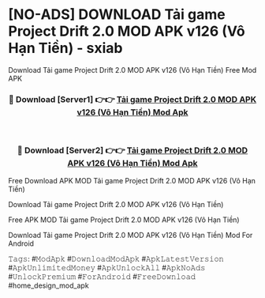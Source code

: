 # [NO-ADS] DOWNLOAD Tải game Project Drift 2.0 MOD APK v126 (Vô Hạn Tiền) - sxiab
Download Tải game Project Drift 2.0 MOD APK v126 (Vô Hạn Tiền) Free Mod APK

<div align="center">
<h3>🔴 Download [Server1] 👉👉 <a href="https://apk-comot.site?title=Tải_game_Project_Drift_2.0_MOD_APK_v126_(Vô_Hạn_Tiền)">Tải game Project Drift 2.0 MOD APK v126 (Vô Hạn Tiền) Mod Apk</a></h3><br>

<h3>🔴 Download [Server2] 👉👉 <a href="https://apk-comot.site?title=Tải_game_Project_Drift_2.0_MOD_APK_v126_(Vô_Hạn_Tiền)">Tải game Project Drift 2.0 MOD APK v126 (Vô Hạn Tiền) Mod Apk</a></h3>
</div>


Free Download APK MOD Tải game Project Drift 2.0 MOD APK v126 (Vô Hạn Tiền)

Download Tải game Project Drift 2.0 MOD APK v126 (Vô Hạn Tiền) 

Free APK MOD Tải game Project Drift 2.0 MOD APK v126 (Vô Hạn Tiền) 

Download Tải game Project Drift 2.0 MOD APK v126 (Vô Hạn Tiền) Mod For Android

𝚃𝚊𝚐𝚜: #𝙼𝚘𝚍𝙰𝚙𝚔 #𝙳𝚘𝚠𝚗𝚕𝚘𝚊𝚍𝙼𝚘𝚍𝙰𝚙𝚔 #𝙰𝚙𝚔𝙻𝚊𝚝𝚎𝚜𝚝𝚅𝚎𝚛𝚜𝚒𝚘𝚗 #𝙰𝚙𝚔𝚄𝚗𝚕𝚒𝚖𝚒𝚝𝚎𝚍𝙼𝚘𝚗𝚎𝚢 #𝙰𝚙𝚔𝚄𝚗𝚕𝚘𝚌𝚔𝙰𝚕𝚕 #𝙰𝚙𝚔𝙽𝚘𝙰𝚍𝚜 #𝚄𝚗𝚕𝚘𝚌𝚔𝙿𝚛𝚎𝚖𝚒𝚞𝚖 #𝙵𝚘𝚛𝙰𝚗𝚍𝚛𝚘𝚒𝚍 #𝙵𝚛𝚎𝚎𝙳𝚘𝚠𝚗𝚕𝚘𝚊𝚍 #home_design_mod_apk